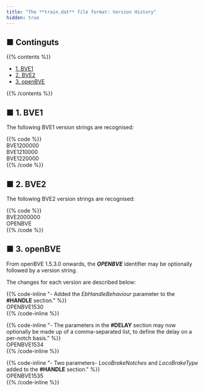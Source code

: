 ```yaml
---
title: "The **train.dat** file format: Version History"
hidden: true
---
```


## ■ Continguts

{{% contents %}}

- [1. BVE1](#bve1)
- [2. BVE2](#bve2)
- [3. openBVE](#openbve)

{{% /contents %}}

## <a name="bve1"></a>■ 1. BVE1

The following BVE1 version strings are recognised:

{{% code %}}  
BVE1200000  
BVE1210000  
BVE1220000  
{{% /code %}}

## <a name="bve2"></a>■ 2. BVE2

The following BVE2 version strings are recognised: 

{{% code %}}  
BVE2000000  
OPENBVE  
{{% /code %}}

## <a name="openbve"></a>■ 3. openBVE

From openBVE 1.5.3.0 onwards, the ***OPENBVE*** identifier may be optionally followed by a version string.

The changes for each version are described below:

{{% code-inline "\- Added the *EbHandleBehaviour* parameter to the **#HANDLE** section."  %}}  
OPENBVE1530  
{{% /code-inline %}}

{{% code-inline "\- The parameters in the **#DELAY** section may now optionally be made up of a comma-separated list, to define the delay on a per-notch basis." %}}  
OPENBVE1534  
{{% /code-inline %}}

{{% code-inline "\- Two parameters- *LocoBrakeNotches* and *LocoBrakeType* added to the **#HANDLE** section." %}}  
OPENBVE1535  
{{% /code-inline %}}